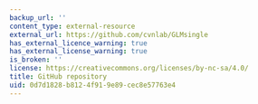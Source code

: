 ```yaml
---
backup_url: ''
content_type: external-resource
external_url: https://github.com/cvnlab/GLMsingle
has_external_licence_warning: true
has_external_license_warning: true
is_broken: ''
license: https://creativecommons.org/licenses/by-nc-sa/4.0/
title: GitHub repository
uid: 0d7d1828-b812-4f91-9e89-cec8e57763e4
---
```

